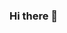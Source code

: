 ### Hi there 👋

<!--
**toebR/toebR** is a ✨ _special_ ✨ repository because its `README.md` (this file) appears on your GitHub profile.

![](https://komarev.com/ghpvc/?toebR)

Here are some ideas to get you started:

- 🔭 I’m currently working on ...
- 🌱 I’m currently learning ...
- 👯 I’m looking to collaborate on ...
- 🤔 I’m looking for help with ...
- 💬 Ask me about ...
- 📫 How to reach me: ...
- 😄 Pronouns: ...
- ⚡ Fun fact: ...
-->
